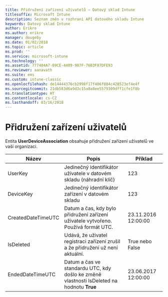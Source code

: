 ```yaml
---
title: Přidružení zařízení uživatelů – Datový sklad Intune
titlesuffix: Microsoft Intune
description: Seznam změn v rozhraní API datového skladu Intune
keywords: Datový sklad Intune
author: Erikre
ms.author: erikre
manager: dougeby
ms.date: 01/02/2018
ms.topic: article
ms.prod: ''
ms.service: microsoft-intune
ms.technology: ''
ms.assetid: 777484A7-09CE-4409-987F-76B3F87DFE93
ms.reviewer: aanavath
ms.suite: ems
ms.custom: intune-classic
ms.openlocfilehash: de14444376cb2998f17f406f084c428523ef4e4f
ms.sourcegitcommit: 21db583d6a9d3c15a8a8ee5579309dff1cfe1f8b
ms.translationtype: HT
ms.contentlocale: cs-CZ
ms.lasthandoff: 03/16/2018
---
```

# <a name="user-device-association"></a>Přidružení zařízení uživatelů

Entita **UserDeviceAssociation** obsahuje přidružení zařízení uživatelů ve vaší organizaci.

| Název               | Popis                                                                                      | Příklad                |
|--------------------|--------------------------------------------------------------------------------------------------|------------------------|
| UserKey            | Jedinečný identifikátor uživatele v datovém skladu (náhradní klíč)                              | 123                    |
| DeviceKey          | Jedinečný identifikátor zařízení v datovém skladu                                            | 123                    |
| CreatedDateTimeUTC | Datum a čas, kdy bylo přidružení zařízení uživatele vytvořeno. Používá formát UTC.                                | 23.11.2016 12:00:00 |
| IsDeleted          | Udává, že uživatel registraci zařízení zrušil a že přidružení už není aktuální. | True nebo False             |
| EndedDateTimeUTC   | Datum a čas ve standardu UTC, kdy došlo ke změně vlastnosti IsDeleted na hodnotu **True**                                              | 23.06.2017 12:00:00 |
